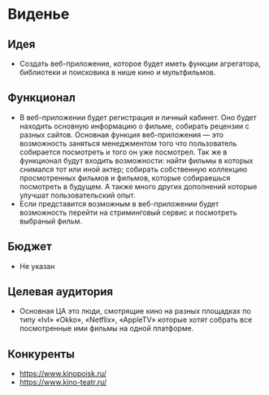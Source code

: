 # Виденье
## Идея
* Создать веб-приложение, которое будет иметь функции агрегатора, библиотеки и поисковика в нише кино и мультфильмов. 
## Функционал
* В веб-приложении будет регистрация и личный кабинет. Оно будет находить основную информацию о фильме, собирать рецензии с разных сайтов.
Основная функция веб-приложения — это возможность заняться менеджментом того что пользователь собирается посмотреть и того он уже посмотрел.
Так же в функционал будут входить возможности: 
найти фильмы в которых снимался тот или иной актер; собирать собственную коллекцию просмотренных фильмов и фильмов, которые собираешься посмотреть в будущем.
А также много других дополнений которые улучшат пользовательский опыт. 
* Если представится возможным в веб-приложении будет возможность перейти на стриминговый сервис и посмотреть выбраный фильм.
## Бюджет 
* Не указан 
## Целевая аудитория 
* Основная ЦА это люди, смотрящие кино на разных площадках по типу «IvI» «Okko», «Netflix», «AppleTV» которые хотят собрать все посмотренные ими фильмы на одной платформе.
## Конкуренты 
* https://www.kinopoisk.ru/
* https://www.kino-teatr.ru/

